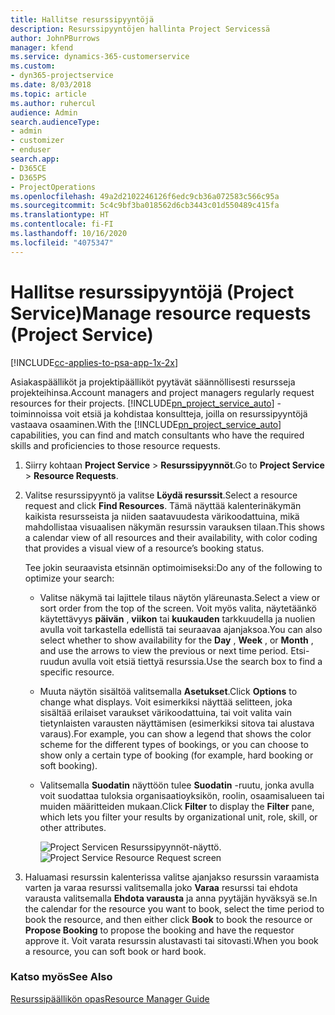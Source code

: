 ```yaml
---
title: Hallitse resurssipyyntöjä
description: Resurssipyyntöjen hallinta Project Servicessä
author: JohnPBurrows
manager: kfend
ms.service: dynamics-365-customerservice
ms.custom:
- dyn365-projectservice
ms.date: 8/03/2018
ms.topic: article
ms.author: ruhercul
audience: Admin
search.audienceType:
- admin
- customizer
- enduser
search.app:
- D365CE
- D365PS
- ProjectOperations
ms.openlocfilehash: 49a2d2102246126f6edc9cb36a072583c566c95a
ms.sourcegitcommit: 5c4c9bf3ba018562d6cb3443c01d550489c415fa
ms.translationtype: HT
ms.contentlocale: fi-FI
ms.lasthandoff: 10/16/2020
ms.locfileid: "4075347"
---
```

# <a name="manage-resource-requests-project-service"></a><span data-ttu-id="d6bc9-103">Hallitse resurssipyyntöjä (Project Service)</span><span class="sxs-lookup"><span data-stu-id="d6bc9-103">Manage resource requests (Project Service)</span></span>

[!INCLUDE[cc-applies-to-psa-app-1x-2x](../includes/cc-applies-to-psa-app-1x-2x.md)]

<span data-ttu-id="d6bc9-104">Asiakaspäälliköt ja projektipäälliköt pyytävät säännöllisesti resursseja projekteihinsa.</span><span class="sxs-lookup"><span data-stu-id="d6bc9-104">Account managers and project managers regularly request resources for their projects.</span></span> <span data-ttu-id="d6bc9-105">[!INCLUDE[pn_project_service_auto](../includes/pn-project-service-auto.md)] -toiminnoissa voit etsiä ja kohdistaa konsultteja, joilla on resurssipyyntöjä vastaava osaaminen.</span><span class="sxs-lookup"><span data-stu-id="d6bc9-105">With the [!INCLUDE[pn_project_service_auto](../includes/pn-project-service-auto.md)] capabilities, you can find and match consultants who have the required skills and proficiencies to those resource requests.</span></span>  
  
1. <span data-ttu-id="d6bc9-106">Siirry kohtaan **Project Service** >  **Resurssipyynnöt**.</span><span class="sxs-lookup"><span data-stu-id="d6bc9-106">Go to **Project Service** > **Resource Requests**.</span></span>  
  
2. <span data-ttu-id="d6bc9-107">Valitse resurssipyyntö ja valitse **Löydä resurssit**.</span><span class="sxs-lookup"><span data-stu-id="d6bc9-107">Select a resource request and click **Find Resources**.</span></span> <span data-ttu-id="d6bc9-108">Tämä näyttää kalenterinäkymän kaikista resursseista ja niiden saatavuudesta värikoodattuina, mikä mahdollistaa visuaalisen näkymän resurssin varauksen tilaan.</span><span class="sxs-lookup"><span data-stu-id="d6bc9-108">This shows a calendar view of all resources and their availability, with color coding that provides a visual view of a resource’s booking status.</span></span>  
  
    <span data-ttu-id="d6bc9-109">Tee jokin seuraavista etsinnän optimoimiseksi:</span><span class="sxs-lookup"><span data-stu-id="d6bc9-109">Do any of the following to optimize your search:</span></span>  
  
   -   <span data-ttu-id="d6bc9-110">Valitse näkymä tai lajittele tilaus näytön yläreunasta.</span><span class="sxs-lookup"><span data-stu-id="d6bc9-110">Select a view or sort order from the top of the screen.</span></span> <span data-ttu-id="d6bc9-111">Voit myös valita, näytetäänkö käytettävyys **päivän** , **viikon** tai **kuukauden** tarkkuudella ja nuolien avulla voit tarkastella edellistä tai seuraavaa ajanjaksoa.</span><span class="sxs-lookup"><span data-stu-id="d6bc9-111">You can also select whether to show availability for the **Day** , **Week** , or **Month** , and use the arrows to view the previous or next time period.</span></span> <span data-ttu-id="d6bc9-112">Etsi-ruudun avulla voit etsiä tiettyä resurssia.</span><span class="sxs-lookup"><span data-stu-id="d6bc9-112">Use the search box to find a specific resource.</span></span>  
  
   -   <span data-ttu-id="d6bc9-113">Muuta näytön sisältöä valitsemalla **Asetukset**.</span><span class="sxs-lookup"><span data-stu-id="d6bc9-113">Click **Options** to change what displays.</span></span> <span data-ttu-id="d6bc9-114">Voit esimerkiksi näyttää selitteen, joka sisältää erilaiset varaukset värikoodattuina, tai voit valita vain tietynlaisten varausten näyttämisen (esimerkiksi sitova tai alustava varaus).</span><span class="sxs-lookup"><span data-stu-id="d6bc9-114">For example, you can show a legend that shows the color scheme for the different types of bookings, or you can choose to show only a certain type of booking (for example, hard booking or soft booking).</span></span>  
  
   -   <span data-ttu-id="d6bc9-115">Valitsemalla **Suodatin** näyttöön tulee **Suodatin** -ruutu, jonka avulla voit suodattaa tuloksia organisaatioyksikön, roolin, osaamisalueen tai muiden määritteiden mukaan.</span><span class="sxs-lookup"><span data-stu-id="d6bc9-115">Click **Filter** to display the **Filter** pane, which lets you filter your results by organizational unit, role, skill, or other attributes.</span></span>  
  
       <span data-ttu-id="d6bc9-116">![Project Servicen Resurssipyynnöt-näyttö](../psa/media/project-service-resource-request-screen.png "Project Servicen Resurssipyynnöt-näyttö.").</span><span class="sxs-lookup"><span data-stu-id="d6bc9-116">![Project Service Resource Request screen](../psa/media/project-service-resource-request-screen.png "Project Service Resource Request screen")</span></span>  
  
3. <span data-ttu-id="d6bc9-117">Haluamasi resurssin kalenterissa valitse ajanjakso resurssin varaamista varten ja varaa resurssi valitsemalla joko **Varaa** resurssi tai ehdota varausta valitsemalla **Ehdota varausta** ja anna pyytäjän hyväksyä se.</span><span class="sxs-lookup"><span data-stu-id="d6bc9-117">In the calendar for the resource you want to book, select the time period to book the resource, and then either click **Book** to book the resource or **Propose Booking** to propose the booking and have the requestor approve it.</span></span> <span data-ttu-id="d6bc9-118">Voit varata resurssin alustavasti tai sitovasti.</span><span class="sxs-lookup"><span data-stu-id="d6bc9-118">When you book a resource, you can soft book or hard book.</span></span>  
  
### <a name="see-also"></a><span data-ttu-id="d6bc9-119">Katso myös</span><span class="sxs-lookup"><span data-stu-id="d6bc9-119">See Also</span></span>  
 [<span data-ttu-id="d6bc9-120">Resurssipäällikön opas</span><span class="sxs-lookup"><span data-stu-id="d6bc9-120">Resource Manager Guide</span></span>](../psa/resource-manager-guide.md)
